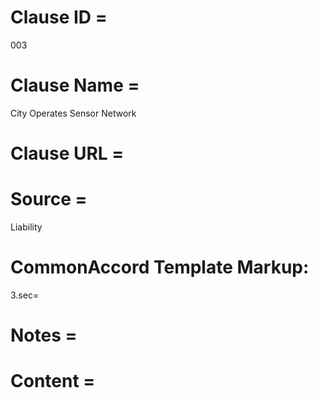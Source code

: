 # Clause ID = 
003

# Clause Name = 
City Operates Sensor Network

# Clause URL = 

# Source = 
Liability

# CommonAccord Template Markup:   
3.sec=  

# Notes = 

# Content = 

